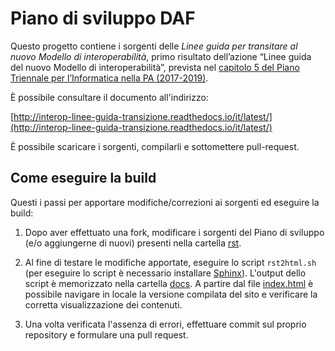 # Piano di sviluppo DAF

Questo progetto contiene i sorgenti delle *Linee guida per transitare al nuovo Modello di interoperabilità*, primo risultato dell’azione “Linee guida del nuovo Modello di interoperabilità”, prevista nel [capitolo 5 del Piano Triennale per l’Informatica nella PA (2017-2019)](https://pianotriennale-ict.readthedocs.io/it/latest/doc/05_modello-di-interoperabilita.html).

È possibile consultare il documento all'indirizzo: 

[http://interop-linee-guida-transizione.readthedocs.io/it/latest/](http://interop-linee-guida-transizione.readthedocs.io/it/latest/)

È possibile scaricare i sorgenti, compilarli e sottomettere pull-request.

## Come eseguire la build 

Questi i passi per apportare modifiche/correzioni ai sorgenti ed eseguire la build:

1. Dopo aver effettuato una fork, modificare i sorgenti del Piano di sviluppo (e/o aggiungerne di nuovi) presenti nella cartella [rst](rst). 

2. Al fine di testare le modifiche apportate, eseguire lo script `rst2html.sh` (per eseguire lo script è necessario installare [Sphinx](http://www.sphinx-doc.org/en/stable/)). L'output dello script è memorizzato nella cartella [docs](docs). A partire dal file [index.html](docs/index.html) è possibile navigare in locale la versione compilata del sito e verificare la corretta visualizzazione dei contenuti.

3. Una volta verificata l'assenza di errori, effettuare commit sul proprio repository e formulare una pull request.
